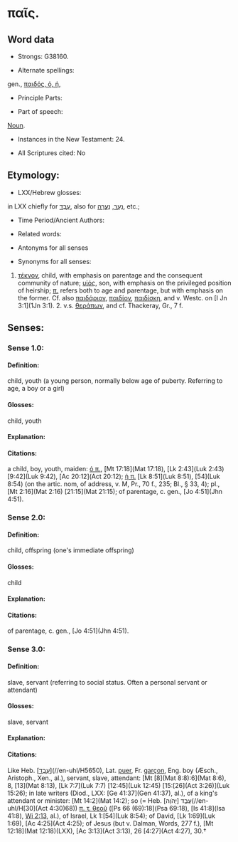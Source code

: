# παῖς.

<!-- Status: S2=NeedsReview -->
<!-- Lexica used for edits: BDAG, FFM, LN, A-S -->

## Word data

* Strongs: G38160.

* Alternate spellings:

gen., [παιδός, ὁ, ἡ](),

* Principle Parts: 


* Part of speech: 

[Noun](http://ugg.readthedocs.io/en/latest/noun.html).

* Instances in the New Testament: 24.

* All Scriptures cited: No

## Etymology: 


* LXX/Hebrew glosses: 

in LXX chiefly for [עֶבֶד](//en-uhl/H5650), also for [נַעַר](//en-uhl/H5288), [נַעֲרָה](//en-uhl/H5291), etc.;

* Time Period/Ancient Authors: 


* Related words: 

* Antonyms for all senses

* Synonyms for all senses: 

 1. [τέκνον](../G50430/01.md), child, with emphasis on parentage and the consequent community of nature; [υἱός](../G52070/01.md), son, with emphasis on the privileged position of heirship; [π.]() refers both to age and parentage, but with emphasis on the former. Cf. also [παιδάριον](../G38080/01.md), [παιδίον](../G38130/01.md), [παιδίσκη](../G38140/01.md), and v. Westc. on [I Jn 3:1](1Jn 3:1). 2. v.s. [θεράπων](../G23240/01.md), and cf. Thackeray, Gr., 7 f.

## Senses: 


### Sense  1.0: 

#### Definition: 

child, youth (a young person, normally below age of puberty.  Referring to age, a boy or a girl)

#### Glosses: 

child, youth

#### Explanation: 


#### Citations: 

a child, boy, youth, maiden: [ὁ π.](), [Mt 17:18](Mat 17:18), [Lk 2:43](Luk 2:43) [9:42](Luk 9:42), [Ac 20:12](Act 20:12); [ἡ π.]() [Lk 8:51](Luk 8:51), [54](Luk 8:54) (on the artic. nom, of address, v. M, Pr., 70 f., 235; Bl., § 33, 4); pl., [Mt 2:16](Mat 2:16) [21:15](Mat 21:15); of parentage, c. gen., [Jo 4:51](Jhn 4:51).


### Sense  2.0: 

#### Definition: 

child, offspring (one's immediate offspring)

#### Glosses: 

child

#### Explanation: 


#### Citations: 

of parentage, c. gen., [Jo 4:51](Jhn 4:51).


### Sense  3.0: 

#### Definition: 

slave, servant (referring to social status.  Often a personal servant or attendant)

#### Glosses: 

slave, servant

#### Explanation: 
 

#### Citations: 

Like Heb. [[עֶבֶד](//en-uhl/H5650)](//en-uhl/H5650), Lat. [puer](), Fr. [garçon](), Eng. boy (Æsch., Aristoph., Xen., al.), servant, slave, attendant: [Mt [8](Mat 8:8):6](Mat 8:6), 8, [13](Mat 8:13), [Lk 7:7](Luk 7:7) [12:45](Luk 12:45) [15:[26](Act 3:26)](Luk 15:26); in late writers (Diod., LXX: [Ge 41:37](Gen 41:37), al.), of a king's attendant or minister: [Mt 14:2](Mat 14:2); so (= Heb. עֶבֶד [יְהֹוָה](//en-uhl/H[30](Act 4:30)68)) [π. τ. θεοῦ]() ([Ps 66 (69):18](Psa 69:18), [Is 41:8](Isa 41:8), [Wi 2:13](Wis.2.13), al.), of Israel, Lk 1:[54](Luk 8:54); of David, [Lk 1:69](Luk 1:69), [Ac 4:25](Act 4:25); of Jesus (but v. Dalman, Words, 277 f.), [Mt 12:18](Mat 12:18)(LXX), [Ac 3:13](Act 3:13), 26 [4:27](Act 4:27), 30.†
